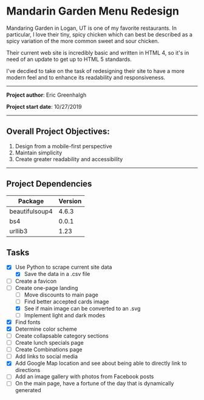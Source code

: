 # Mandarin Garden Menu Redesign

Mandaring Garden in Logan, UT is one of my favorite restaurants. In particular, I love their tiny, spicy chicken which can best be described as a spicy variation of the more common sweet and sour chicken.

Their current web site is incredibly basic and written in HTML 4, so it's in need of an update to get up to HTML 5 standards.

I've decdied to take on the task of redesigning their site to have a more modern feel and to enhance its readability and responsiveness.

---

**Project author**: Eric Greenhalgh

**Project start date**: 10/27/2019

---

## Overall Project Objectives:

1. Design from a mobile-first perspective
1. Maintain simplicity
1. Create greater readability and accessibility

---

## Project Dependencies

| Package        | Version |
| -------------- | ------- |
| beautifulsoup4 | 4.6.3   |
| bs4            | 0.0.1   |
| urllib3        | 1.23    |

## Tasks

- [x] Use Python to scrape current site data
  - [x] Save the data in a .csv file
- [ ] Create a favicon
- [ ] Create one-page landing
  - [ ] Move discounts to main page
  - [ ] Find better accepted cards image
  - [x] See if main image can be converted to an .svg
  - [ ] Implement light and dark modes
- [x] Find fonts
- [x] Determine color scheme
- [ ] Create collapsable category sections
- [ ] Create lunch specials page
- [ ] Create Combinations page
- [ ] Add links to social media
- [x] Add Google Map location and see about being able to directly link to directions
- [ ] Add an image gallery with photos from Facebook posts
- [ ] On the main page, have a fortune of the day that is dynamically generated
